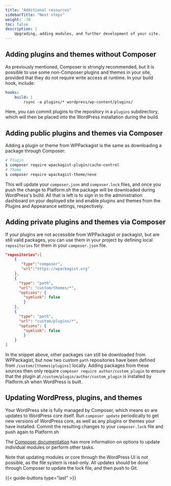 ```yaml
---
title: "Additional resources"
sidebarTitle: "Next steps"
weight: -70
toc: false
description: |
    Upgrading, adding modules, and further development of your site.
---
```


## Adding plugins and themes without Composer

As previously mentioned, Composer is strongly recommended, but it is possible to use some non-Composer plugins and themes in your site, provided that they do not require write access at runtime. In your build hook, include:

```yaml
hooks:
    build: |
        rsync -a plugins/* wordpress/wp-content/plugins/
```

Here, you can commit plugins to the repository in a `plugins` subdirectory, which will then be placed into the WordPress installation during the build. 

## Adding public plugins and themes via Composer

Adding a plugin or theme from WPPackagist is the same as downloading a package through Composer:

```bash
# Plugin
$ composer require wpackagist-plugin/cache-control
# Theme
$ composer require wpackagist-theme/neve
```

This will update your `composer.json` and `composer.lock` files, and once you push the change to Platform.sh the package will be downloaded during WordPress's build. All that is left is to sign in to the administration dashboard on your deployed site and enable plugins and themes from the Plugins and Appearance settings, respectively. 

## Adding private plugins and themes via Composer

If your plugins are not accessible from WPPackagist or packagist, but are still valid packages, you can use them in your project by defining local `repositories` for them in your `composer.json` file. 

```json
"repositories":[
    {
       "type":"composer",
       "url":"https://wpackagist.org"
    },
    {
      "type": "path",
      "url": "custom/themes/*",
      "options": {
        "symlink": false
        }
    },
    {
      "type": "path",
      "url": "custom/plugins/*",
      "options": {
        "symlink": false
        }
    }
]
```

In the snippet above, other packages can still be downloaded from WPPackagist, but now two custom `path` repositories have been defined from `/custom/[themes|plugins]` locally. Adding packages from these sources then only require `composer require author/custom_plugin` to ensure that the plugin at `/custom/plugin/author/custom_plugin` is installed by Platform.sh when WordPress is built. 

## Updating WordPress, plugins, and themes

Your WordPress site is fully managed by Composer, which means so are updates to WordPress core itself. Run `composer update` periodically to get new versions of WordPress core, as well as any plugins or themes your have installed. Commit the resulting changes to your `composer.lock` file and push again to Platform.sh 

The [Composer documentation](https://getcomposer.org/doc/) has more information on options to update individual modules or perform other tasks.

Note that updating modules or core through the WordPress UI is not possible, as the file system is read-only.  All updates should be done through Composer to update the lock file, and then push to Git.

{{< guide-buttons type="last" >}}